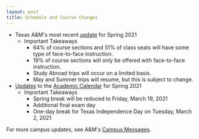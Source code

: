 ```yaml
---
layout: post
title: Schedule and Course Changes
---
```

* Texas A&M's most recent [update](https://provost.tamu.edu/Campus-Messages/Planning-for-Spring-%E2%80%9921?_ga=2.159403901.1381087170.1605901065-312577730.1564419345) for Spring 2021
  * Important Takeaways
    * 64% of course sections and 51% of class seats will have some type of face-to-face instruction.
    * 19% of course sections will only be offered with face-to-face instruction.
    * Study Abroad trips will occur on a limited basis.
    * May and Summer trips will resume, but this is subject to change.
* [Updates](https://provost.tamu.edu/Campus-Messages/Changes-to-spring-semester-calendar?_ga=2.157009147.1381087170.1605901065-312577730.1564419345) to the [Academic Calendar](http://trk.tamu.edu/trk/click?ref=ztotana6v_2-8fa8x3858ax05707&) for Spring 2021
  * Important Takeaways
    * Spring break will be reduced to Friday, March 19, 2021
    * Additional final exam day
    * One-day break for Texas Independence Day on Tuesday, March 2, 2021
    
For more campus updates, see A&M's [Campus Messages](https://www.tamu.edu/coronavirus/messages/index.html).

